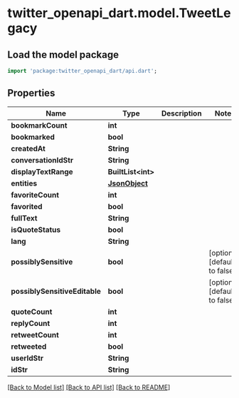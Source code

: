 # twitter_openapi_dart.model.TweetLegacy

## Load the model package
```dart
import 'package:twitter_openapi_dart/api.dart';
```

## Properties
Name | Type | Description | Notes
------------ | ------------- | ------------- | -------------
**bookmarkCount** | **int** |  | 
**bookmarked** | **bool** |  | 
**createdAt** | **String** |  | 
**conversationIdStr** | **String** |  | 
**displayTextRange** | **BuiltList&lt;int&gt;** |  | 
**entities** | [**JsonObject**](.md) |  | 
**favoriteCount** | **int** |  | 
**favorited** | **bool** |  | 
**fullText** | **String** |  | 
**isQuoteStatus** | **bool** |  | 
**lang** | **String** |  | 
**possiblySensitive** | **bool** |  | [optional] [default to false]
**possiblySensitiveEditable** | **bool** |  | [optional] [default to false]
**quoteCount** | **int** |  | 
**replyCount** | **int** |  | 
**retweetCount** | **int** |  | 
**retweeted** | **bool** |  | 
**userIdStr** | **String** |  | 
**idStr** | **String** |  | 

[[Back to Model list]](../README.md#documentation-for-models) [[Back to API list]](../README.md#documentation-for-api-endpoints) [[Back to README]](../README.md)


